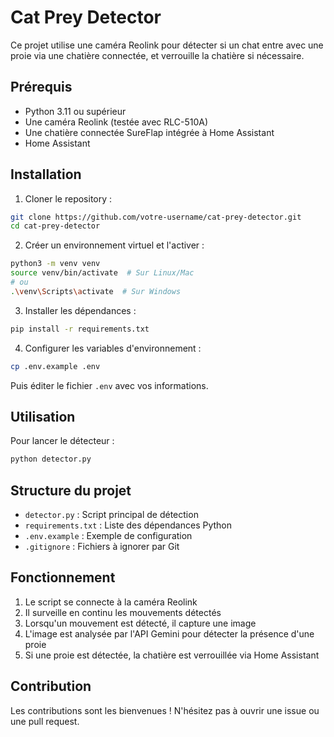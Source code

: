 # Cat Prey Detector

Ce projet utilise une caméra Reolink pour détecter si un chat entre avec une proie via une chatière connectée, et verrouille la chatière si nécessaire.

## Prérequis

- Python 3.11 ou supérieur
- Une caméra Reolink (testée avec RLC-510A)
- Une chatière connectée SureFlap intégrée à Home Assistant
- Home Assistant

## Installation

1. Cloner le repository :
```bash
git clone https://github.com/votre-username/cat-prey-detector.git
cd cat-prey-detector
```

2. Créer un environnement virtuel et l'activer :
```bash
python3 -m venv venv
source venv/bin/activate  # Sur Linux/Mac
# ou
.\venv\Scripts\activate  # Sur Windows
```

3. Installer les dépendances :
```bash
pip install -r requirements.txt
```

4. Configurer les variables d'environnement :
```bash
cp .env.example .env
```
Puis éditer le fichier `.env` avec vos informations.

## Utilisation

Pour lancer le détecteur :

```bash
python detector.py
```

## Structure du projet

- `detector.py` : Script principal de détection
- `requirements.txt` : Liste des dépendances Python
- `.env.example` : Exemple de configuration
- `.gitignore` : Fichiers à ignorer par Git

## Fonctionnement

1. Le script se connecte à la caméra Reolink
2. Il surveille en continu les mouvements détectés
3. Lorsqu'un mouvement est détecté, il capture une image
4. L'image est analysée par l'API Gemini pour détecter la présence d'une proie
5. Si une proie est détectée, la chatière est verrouillée via Home Assistant

## Contribution

Les contributions sont les bienvenues ! N'hésitez pas à ouvrir une issue ou une pull request. 